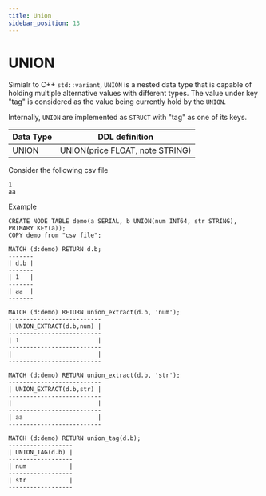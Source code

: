 ```yaml
---
title: Union
sidebar_position: 13
---
```


# UNION

Simialr to C++ `std::variant`, `UNION` is a nested data type that is capable of holding multiple alternative values with different types. The value under key "tag" is considered as the value being currently hold by the `UNION`.

Internally, `UNION` are implemented as `STRUCT` with "tag" as one of its keys.

| Data Type | DDL definition
| --- | --- | 
| UNION | UNION(price FLOAT, note STRING) | 

Consider the following csv file
```
1
aa
```

Example
```
CREATE NODE TABLE demo(a SERIAL, b UNION(num INT64, str STRING), PRIMARY KEY(a));
COPY demo from "csv file";

MATCH (d:demo) RETURN d.b;
-------
| d.b |
-------
| 1   |
-------
| aa  |
-------

MATCH (d:demo) RETURN union_extract(d.b, 'num');
--------------------------
| UNION_EXTRACT(d.b,num) |
--------------------------
| 1                      |
--------------------------
|                        |
--------------------------

MATCH (d:demo) RETURN union_extract(d.b, 'str');
--------------------------
| UNION_EXTRACT(d.b,str) |
--------------------------
|                        |
--------------------------
| aa                     |
--------------------------

MATCH (d:demo) RETURN union_tag(d.b);
------------------
| UNION_TAG(d.b) |
------------------
| num            |
------------------
| str            |
------------------
```
